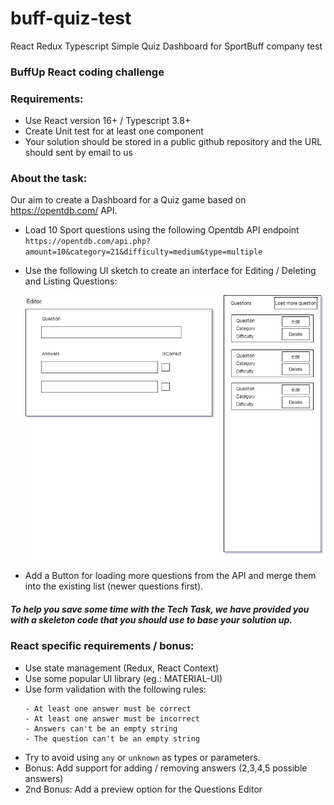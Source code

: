# buff-quiz-test

React Redux Typescript Simple Quiz Dashboard for SportBuff company test

### BuffUp React coding challenge

### Requirements:

- Use React version 16+ / Typescript 3.8+
- Create Unit test for at least one component
- Your solution should be stored in a public github repository and the URL should sent by email to us

### About the task:

Our aim to create a Dashboard for a Quiz game based on https://opentdb.com/ API.

- Load 10 Sport questions using the following Opentdb API endpoint `https://opentdb.com/api.php?amount=10&category=21&difficulty=medium&type=multiple`

- Use the following UI sketch to create an interface for Editing / Deleting and Listing Questions:

  ![UI](ExampleUI.png)

- Add a Button for loading more questions from the API and merge them into the existing list (newer questions first).

##### To help you save some time with the Tech Task, we have provided you with a skeleton code that you should use to base your solution up.

### React specific requirements / bonus:

- Use state management (Redux, React Context)
- Use some popular UI library (eg.: MATERIAL-UI)
- Use form validation with the following rules:
  ```
  - At least one answer must be correct
  - At least one answer must be incorrect
  - Answers can't be an empty string
  - The question can't be an empty string
  ```
- Try to avoid using `any` or `unknown` as types or parameters.
- Bonus: Add support for adding / removing answers (2,3,4,5 possible answers)
- 2nd Bonus: Add a preview option for the Questions Editor
